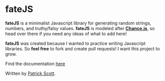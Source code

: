 # fateJS
**fateJS** is a minimalist Javascript library for generating random strings, numbers, and truthy/falsy values. **fateJS** is modeled after [**Chance.js**](https://github.com/chancejs/chancejs), so head over there if you need any ideas of what to add here!

**fateJS** was created because I wanted to practice writing Javascript libraries. So **feel free** to fork and create pull requests! I want this project to grow.

Find the documentation <a href="https://pkellz.github.io/pk/fatedocs" target="_blank">here</a>

Written by [Patrick Scott](https://pkellz.github.io/pk).
